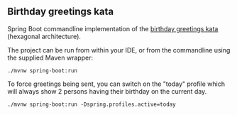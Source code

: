 ## Birthday greetings kata

Spring Boot commandline implementation of the
[birthday greetings kata](http://matteo.vaccari.name/blog/archives/154)
(hexagonal architecture).

The project can be run from within your IDE, or from the commandline using the supplied Maven wrapper:

    ./mvnw spring-boot:run
     
To force greetings being sent, you can switch on the "today" profile which will 
always show 2 persons having their birthday on the current day.

    ./mvnw spring-boot:run -Dspring.profiles.active=today